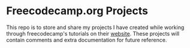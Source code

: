 # Freecodecamp.org Projects
 This repo is to store and share my projects I have created while working through freecodecamp's tutorials on their <a href="https://freecodecamp.org">website</a>. These projects will contain comments and extra documentation for future reference. 

